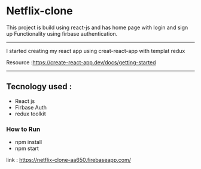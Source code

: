 # Netflix-clone

This project is build using react-js and has home page with login and sign up Functionality using firbase authentication.

********************************************************************************************************************************

I started creating my react app using creat-react-app with templat redux

Resource :https://create-react-app.dev/docs/getting-started 

********************************************************************************************************************************

 ## Tecnology used : 

 - React js
 - Firbase Auth
 - redux toolkit

### How to Run
 
 - npm install
 - npm start


link : https://netflix-clone-aa650.firebaseapp.com/
